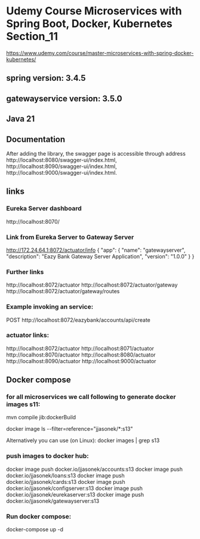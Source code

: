 # Udemy Course Microservices with Spring Boot, Docker, Kubernetes Section_11
https://www.udemy.com/course/master-microservices-with-spring-docker-kubernetes/
## spring version: 3.4.5
## gatewayservice version: 3.5.0
## Java 21


## Documentation
After adding the library, the swagger page is accessible through address 
http://localhost:8080/swagger-ui/index.html,
http://localhost:8090/swagger-ui/index.html,
http://localhost:9000/swagger-ui/index.html.

## links

### Eureka Server dashboard
http://localhost:8070/

### Link from Eureka Server to Gateway Server
http://172.24.64.1:8072/actuator/info
{
    "app": {
        "name": "gatewayserver",
        "description": "Eazy Bank Gateway Server Application",
        "version": "1.0.0"
    }
}

### Further links
http://localhost:8072/actuator
http://localhost:8072/actuator/gateway
http://localhost:8072/actuator/gateway/routes

### Example invoking an service:
POST http://localhost:8072/eazybank/accounts/api/create


### actuator links:
http://localhost:8072/actuator
http://localhost:8071/actuator
http://localhost:8070/actuator
http://localhost:8080/actuator
http://localhost:8090/actuator
http://localhost:9000/actuator





## Docker compose

### for all microservices we call following to generate docker images s11:
mvn compile jib:dockerBuild

docker image ls --filter=reference="jjasonek/*:s13"

Alternatively you can use (on Linux):
docker images | grep s13

### push images to docker hub:
docker image push docker.io/jjasonek/accounts:s13
docker image push docker.io/jjasonek/loans:s13
docker image push docker.io/jjasonek/cards:s13
docker image push docker.io/jjasonek/configserver:s13
docker image push docker.io/jjasonek/eurekaserver:s13
docker image push docker.io/jjasonek/gatewayserver:s13

### Run docker compose:
docker-compose up -d


